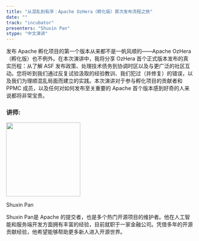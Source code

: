 ```yaml
---
title: "从混乱到有序：Apache OzHera（孵化版）首次发布流程之旅"
date: ""
track: "incubator"
presenters: "Shuxin Pan"
stype: "中文演讲"
---
```


发布 Apache 孵化项目的第一个版本从来都不是一帆风顺的——Apache OzHera（孵化版）也不例外。在本次演讲中，我将分享 OzHera 首个正式版本发布的真实历程：从了解 ASF 发布政策、处理技术债务到协调时区以及与更广泛的社区互动。您将听到我们通过反复试验汲取的经验教训、我们犯过（并修复）的错误，以及我们为理顺混乱局面而建立的实践。本次演讲对于参与孵化项目的贡献者和 PPMC 成员，以及任何对如何发布至关重要的 Apache 首个版本感到好奇的人来说都将非常宝贵。

### 讲师:

<img src="https://sessionize.com/image/6fb0-400o400o1-PEobn7xbiQsRk7JmKQ6i9W.jpg" width="200" /><br/>

Shuxin Pan

Shuxin Pan是 Apache 的提交者，也是多个热门开源项目的维护者。他在人工智能和服务端开发方面拥有丰富的经验，目前就职于一家金融公司。凭借多年的开源贡献经验，他希望能够帮助更多新人进入开源世界。